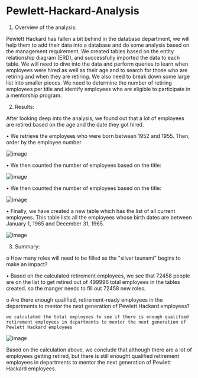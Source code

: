 # Pewlett-Hackard-Analysis

1.	Overview of the analysis: 

Pewlett Hackard has fallen a bit behind in the database department, we will help them to add their data into a database and do some analysis based on the management requirement. We created tables based on the entity relationship diagram (ERD), and successfully imported the data to each table. We will need to dive into the data and perform queries to learn when employees were hired as well as their age and to search for those who are retiring and when they are retiring. We also need to break down some large list into smaller pieces. We need to determine the number of retiring employees per title and identify employees who are eligible to participate in a mentorship program. 

2.	Results: 

After looking deep into the analysis, we found out that a lot of employees are retired based on the age and the date they got hired.

•	We retrieve the employees who were born between 1952 and 1955. Then, order by the employee number. 

![image](https://user-images.githubusercontent.com/49285767/198912034-42dfd860-1b97-4071-b4da-9ed26e1d8758.png)

•	We then counted the number of employees based on the title:

![image](https://user-images.githubusercontent.com/49285767/198912536-ad59d7a8-4090-4266-b27a-02b88a2a04be.png)

•	We then counted the number of employees based on the title:

![image](https://user-images.githubusercontent.com/49285767/198911882-a5a3f622-48e8-480a-9db2-6a12217e60e9.png)

•	Finally, we have created a new table which has the list of all current employees. This table lists all the employees whose birth dates are between January 1, 1965 and December 31, 1965.

![image](https://user-images.githubusercontent.com/49285767/198913374-73129623-8545-4315-9a86-929a2220f634.png)

3.	Summary: 

o	How many roles will need to be filled as the "silver tsunami" begins to make an impact?

   • Based on the calculated retirement employees, we see that 72458 people are on the list to get retired out of 499996 total employees in the tables created. so the manger needs to fill out 72458 new roles.
   
o	Are there enough qualified, retirement-ready employees in the departments to mentor the next generation of Pewlett Hackard employees?

    we calculated the total employees to see if there is enough qualified retirement employees in departments to mentor the next generation of Pewlett Hackard employees
    
![image](https://user-images.githubusercontent.com/49285767/198915072-4544c61f-787e-4e03-bc09-e919b98396f6.png)

Based on the calculation above, we conclude that although there are a lot of employees getting retired, but there is still enought qualified retirement employees in departments to mentor the next generation of Pewlett Hackard employees. 

    




